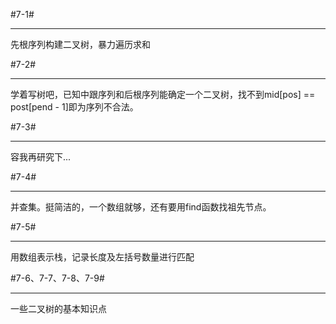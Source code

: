 #7-1#
***
先根序列构建二叉树，暴力遍历求和

#7-2#
***
学着写树吧，已知中跟序列和后根序列能确定一个二叉树，找不到mid[pos] == post[pend - 1]即为序列不合法。

#7-3#
***
容我再研究下...

#7-4#
***
并查集。挺简洁的，一个数组就够，还有要用find函数找祖先节点。

#7-5#
***
用数组表示栈，记录长度及左括号数量进行匹配

#7-6、7-7、7-8、7-9#
***
一些二叉树的基本知识点
